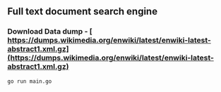 ## Full text document search engine
### Download Data dump - [ https://dumps.wikimedia.org/enwiki/latest/enwiki-latest-abstract1.xml.gz](https://dumps.wikimedia.org/enwiki/latest/enwiki-latest-abstract1.xml.gz)
 

```
go run main.go
```

